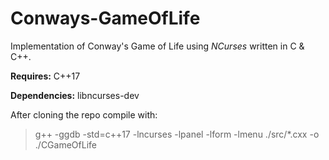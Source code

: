# Conways-GameOfLife
Implementation of Conway's Game of Life using *NCurses* written in C &amp; C++.

**Requires:** C++17

**Dependencies:** libncurses-dev

After cloning the repo compile with:

> g++ -ggdb -std=c++17 -lncurses -lpanel -lform -lmenu ./src/*.cxx -o ./CGameOfLife
